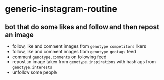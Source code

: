 # generic-instagram-routine


## bot that do some likes and follow and then repost an image


- follow, like and comment images from `genotype.competitors` likers
- follow, like and comment images from `genotype.geotags` feed
- comment `genotype.comments` on following feed
- repost an image taken from `genotype.inspirations` with hashtags from `genotype.interests`
- unfollow some people

